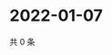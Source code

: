 # 2022-01-07

共 0 条

<!-- BEGIN WEIBO -->
<!-- 最后更新时间 Fri Jan 07 2022 15:09:13 GMT+0800 (China Standard Time) -->

<!-- END WEIBO -->
